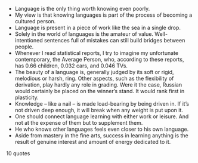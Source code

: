  - Language is the only thing worth knowing even poorly.
 - My view is that knowing languages is part of the process of becoming a cultured person.
 - Language is present in a piece of work like the sea in a single drop.
 - Solely in the world of languages is the amateur of value. Well-intentioned sentences full of mistakes can still build bridges between people.
 - Whenever I read statistical reports, I try to imagine my unfortunate contemporary, the Average Person, who, according to these reports, has 0.66 children, 0.032 cars, and 0.046 TVs.
 - The beauty of a language is, generally judged by its soft or rigid, melodious or harsh, ring. Other aspects, such as the flexibility of derivation, play hardly any role in grading. Were it the case, Russian would certainly be placed on the winner’s stand. It would rank first in plasticity.
 - Knowledge – like a nail – is made load-bearing by being driven in. If it’s not driven deep enough, it will break when any weight is put upon it.
 - One should connect language learning with either work or leisure. And not at the expense of them but to supplement them.
 - He who knows other languages feels even closer to his own language.
 - Aside from mastery in the fine arts, success in learning anything is the result of genuine interest and amount of energy dedicated to it.

10 quotes